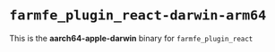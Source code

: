 # `farmfe_plugin_react-darwin-arm64`

This is the **aarch64-apple-darwin** binary for `farmfe_plugin_react`
